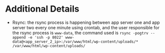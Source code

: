 # Additional Details

- Rsync: the rsync process is happening between app server one and app server two every one minute using crontab, and the user responsible for the rsync process is `www-data`, the command used is `rsync -pogtrv --append -e 'ssh -p 8022' www-data@<app_server_2_ip>:/var/www/html/wp-content/uploads/* /var/www/html/wp-content/uploads/`
